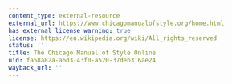 ```yaml
---
content_type: external-resource
external_url: https://www.chicagomanualofstyle.org/home.html
has_external_license_warning: true
license: https://en.wikipedia.org/wiki/All_rights_reserved
status: ''
title: The Chicago Manual of Style Online
uid: fa58a82a-a6d3-43f0-a520-37deb316ae24
wayback_url: ''
---
```

